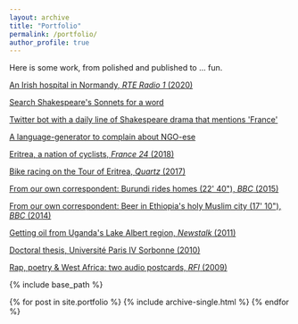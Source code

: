 ```yaml
---
layout: archive
title: "Portfolio"
permalink: /portfolio/
author_profile: true
---
```


Here is some work, from polished and published to ... fun.

[An Irish hospital in Normandy, *RTE Radio 1* (2020)](https://www.rte.ie/radio1/doconone/2020/0828/1161799-the-hospital-the-irish-shipped-to-france/)

[Search Shakespeare's Sonnets for a word](https://wssonnets.herokuapp.com/)

[Twitter bot with a daily line of Shakespeare drama that mentions 'France'](https://twitter.com/france_via)

[A language-generator to complain about NGO-ese](https://ngo-button.glitch.me/)

[Eritrea, a nation of cyclists, *France 24* (2018)](https://www.youtube.com/watch?v=0_9CY1EEwTk)

[Bike racing on the Tour of Eritrea, *Quartz* (2017)](https://qz.com/africa/1036533/eritreas-cycling-in-tour-of-eritrea-is-part-of-a-long-tradition-despite-its-isolation/)

[From our own correspondent: Burundi rides homes (22' 40"), *BBC* (2015)](https://www.bbc.co.uk/programmes/b04xkg79)

[From our own correspondent: Beer in Ethiopia's holy Muslim city (17' 10"), *BBC* (2014)](https://www.bbc.co.uk/sounds/play/b047w54x)

[Getting oil from Uganda's Lake Albert region, *Newstalk* (2011)](https://soundcloud.com/aodhanlutetiae/oil-exploration-in-ugandas)

[Doctoral thesis, Université Paris IV Sorbonne (2010)](https://aodhanlutetiae.github.io/files/Leroledelalfabeto1600-1650-ODONNELL-compressed.pdf)

[Rap, poetry & West Africa: two audio postcards, *RFI* (2009)](https://soundcloud.com/aodhanlutetiae/du-griot-au-slammeur-2)

{% include base_path %}

{% for post in site.portfolio %}
  {% include archive-single.html %}
{% endfor %}
